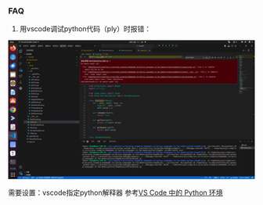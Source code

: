 ### FAQ

1. 用vscode调试python代码（ply）时报错：

![vscode_err_of_ply.png](vscode_err_of_ply.png)

需要设置：vscode指定python解释器
参考[VS Code 中的 Python 环境](https://vscode.github.net.cn/docs/python/environments)
